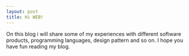 ```yaml
---
layout: post
title: Hi WEB!
---
```


On this blog i will share some of my experiences with different software products, programming languages, design pattern and so on. I hope you have fun reading my blog.
